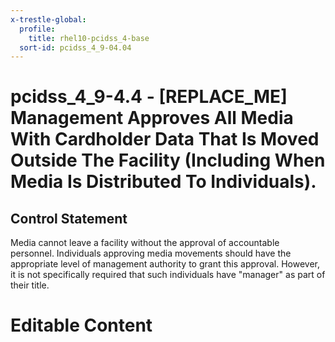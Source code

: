 ```yaml
---
x-trestle-global:
  profile:
    title: rhel10-pcidss_4-base
  sort-id: pcidss_4_9-04.04
---
```


# pcidss_4_9-4.4 - \[REPLACE_ME\] Management Approves All Media With Cardholder Data That Is Moved Outside The Facility (Including When Media Is Distributed To Individuals).

## Control Statement

Media cannot leave a facility without the approval of accountable personnel. Individuals
approving media movements should have the appropriate level of management authority to
grant this approval. However, it is not specifically required that such individuals have
"manager" as part of their title.

# Editable Content

<!-- Make additions and edits below -->
<!-- The above represents the contents of the control as received by the profile, prior to additions. -->
<!-- If the profile makes additions to the control, they will appear below. -->
<!-- The above markdown may not be edited but you may edit the content below, and/or introduce new additions to be made by the profile. -->
<!-- If there is a yaml header at the top, parameter values may be edited. Use --set-parameters to incorporate the changes during assembly. -->
<!-- The content here will then replace what is in the profile for this control, after running profile-assemble. -->
<!-- The current profile has no added parts for this control, but you may add new ones here. -->
<!-- Each addition must have a heading either of the form ## Control my_addition_name -->
<!-- or ## Part a. (where the a. refers to one of the control statement labels.) -->
<!-- "## Control" parts are new parts added after the statement part. -->
<!-- "## Part" parts are new parts added into the top-level statement part with that label. -->
<!-- Subparts may be added with nested hash levels of the form ### My Subpart Name -->
<!-- underneath the parent ## Control or ## Part being added -->
<!-- See https://oscal-compass.github.io/compliance-trestle/tutorials/ssp_profile_catalog_authoring/ssp_profile_catalog_authoring for guidance. -->
